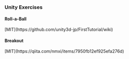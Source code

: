 ### Unity Exercises 
 
 
#### Roll-a-Ball 

<Reference>
[MIT](https://github.com/unity3d-jp/FirstTutorial/wiki) 

 
 
#### Breakout 

<Reference> 
[MIT](https://qiita.com/nmxi/items/7950fb12ef925efa276d) 

